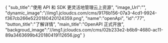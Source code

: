 {
	"sub_title":"使用 API 和 SDK 更灵活地管理云上资源",
	"image_Url":"",
	"dynamic_image":"//img1.jcloudcs.com/cms/9176b156-07a3-4cd1-9924-f367cb266e5220180420124359.png",
	"name":"openApi",
	"id":"77",
	"button_title":"了解详情",
	"main_title":"OpenAPI 正式开放",
	"backgroud_image":"//img1.jcloudcs.com/cms/02b233e2-b6b9-4680-ac11-89a3463699b420180419112656.jpg"
}